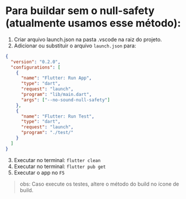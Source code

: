 # Para buildar sem o null-safety (atualmente usamos esse método):


1. Criar arquivo launch.json na pasta .vscode na raiz do projeto.
2. Adicionar ou substituir o arquivo `launch.json` para:

```json
{
  "version": "0.2.0",
  "configurations": [
    {
      "name": "Flutter: Run App",
      "type": "dart",
      "request": "launch",
      "program": "lib/main.dart",
      "args": ["--no-sound-null-safety"]
    },
    {
      "name": "Flutter: Run Test",
      "type": "dart",
      "request": "launch",
      "program": "./test/"
    }
  ]
}
```

3. Executar no terminal: `flutter clean`
4. Executar no terminal: `flutter pub get`
5. Executar o app no `F5`

> obs: Caso execute os testes, altere o método do build no ícone de build.
